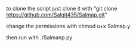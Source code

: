 to clone the script just clone it with "git clone https://github.com/Salgit435/Salmap.git"


change the permissions with chmod u+x Salmap.y


then run with ./Salmanp.py
